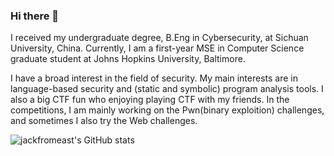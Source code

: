 ### Hi there 👋

<!--
**jackfromeast/jackfromeast** is a ✨ _special_ ✨ repository because its `README.md` (this file) appears on your GitHub profile.

Here are some ideas to get you started:

- 🔭 I’m currently working on ...
- 🌱 I’m currently learning ...
- 👯 I’m looking to collaborate on ...
- 🤔 I’m looking for help with ...
- 💬 Ask me about ...
- 📫 How to reach me: ...
- 😄 Pronouns: ...
- ⚡ Fun fact: ...
-->

I received my undergraduate degree, B.Eng in Cybersecurity, at Sichuan University, China. Currently, I am a first-year MSE in Computer Science graduate student at Johns Hopkins University, Baltimore. 

I have a broad interest in the field of security. My main interests are in language-based security and (static and symbolic) program analysis tools. I also a big CTF fun who enjoying playing CTF with my friends. In the competitions, I am mainly working on the Pwn(binary exploition) challenges, and sometimes I also try the Web challenges.

![jackfromeast's GitHub stats](https://github-readme-stats.vercel.app/api?username=jackfromeast&show_icons=true&theme=dracula)
